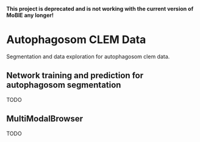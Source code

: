 **This project is deprecated and is not working with the current version of MoBIE any longer!**

# Autophagosom CLEM Data

Segmentation and data exploration for autophagosom clem data.


## Network training and prediction for autophagosom segmentation

TODO


## MultiModalBrowser

TODO
